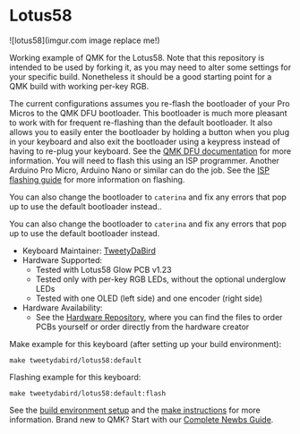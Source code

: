# Lotus58

![lotus58](imgur.com image replace me!)

Working example of QMK for the Lotus58. Note that this repository is intended to be used by forking it, as you may need to alter some settings for your specific build.
Nonetheless it should be a good starting point for a QMK build with working per-key RGB.

The current configurations assumes you re-flash the bootloader of your Pro Micros to the QMK DFU bootloader.
This bootloader is much more pleasant to work with for frequent re-flashing than the default bootloader.
It also allows you to easily enter the bootloader by holding a button when you plug in your keyboard and also exit the bootloader using a keypress instead of having to re-plug your keyboard.
See the [QMK DFU documentation](https://docs.qmk.fm/#/flashing?id=qmk-dfu) for more information.
You will need to flash this using an ISP programmer.
Another Arduino Pro Micro, Arduino Nano or similar can do the job.
See the [ISP flashing guide](https://docs.qmk.fm/#/isp_flashing_guide?id=isp-flashing-guide) for more information on flashing.

You can also change the bootloader to `caterina` and fix any errors that pop up to use the default bootloader instead..

You can also change the bootloader to `caterina` and fix any errors that pop up to use the default bootloader instead.

* Keyboard Maintainer: [TweetyDaBird](https://github.com/TweetyDaBird)
* Hardware Supported:
  * Tested with Lotus58 Glow PCB v1.23
  * Tested only with per-key RGB LEDs, without the optional underglow LEDs
  * Tested with one OLED (left side) and one encoder (right side)
* Hardware Availability:
  * See the [Hardware Repository](https://github.com/TweetyDaBird/Lotus58), where you can find the files to order PCBs yourself or order directly from the hardware creator

Make example for this keyboard (after setting up your build environment):

    make tweetydabird/lotus58:default

Flashing example for this keyboard:

    make tweetydabird/lotus58:default:flash

See the [build environment setup](https://docs.qmk.fm/#/getting_started_build_tools) and the [make instructions](https://docs.qmk.fm/#/getting_started_make_guide) for more information. Brand new to QMK? Start with our [Complete Newbs Guide](https://docs.qmk.fm/#/newbs).
